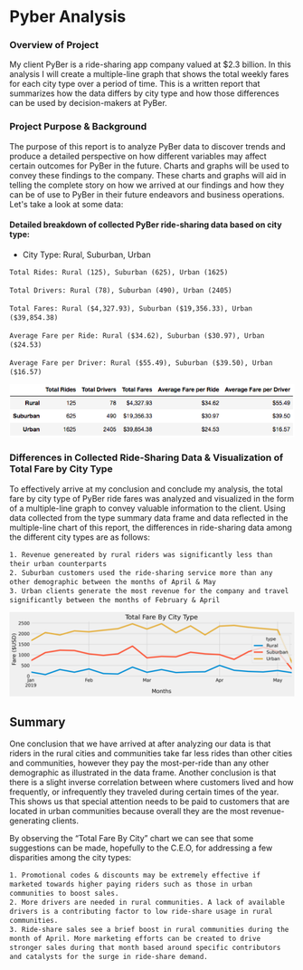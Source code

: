 # Pyber Analysis

### Overview of Project
My client PyBer is a ride-sharing app company valued at $2.3 billion. In this analysis I will create a multiple-line graph that shows the total weekly fares for each city type over a period of time. This is a written report that summarizes how the data differs by city type and how those differences can be used by decision-makers at PyBer. 
### Project Purpose & Background
The purpose of this report is to analyze PyBer data to discover trends and produce a detailed perspective on how different variables may affect certain outcomes for PyBer in the future. Charts and graphs will be used to convey these findings to the company. These charts and graphs will aid in telling the complete story on how we arrived at our findings and how they can be of use to PyBer in their future endeavors and business operations. Let's take a look at some data:

#### Detailed breakdown of collected PyBer ride-sharing data based on city type:
- City Type: Rural, Suburban, Urban
```
Total Rides: Rural (125), Suburban (625), Urban (1625)

Total Drivers: Rural (78), Suburban (490), Urban (2405)

Total Fares: Rural ($4,327.93), Suburban ($19,356.33), Urban ($39,854.38)

Average Fare per Ride: Rural ($34.62), Suburban ($30.97), Urban ($24.53)

Average Fare per Driver: Rural ($55.49), Suburban ($39.50), Urban ($16.57)
```
![Type_Summary_Data_Frame](Resources/Type_Summary_Data_Frame.png)


### Differences in Collected Ride-Sharing Data & Visualization of Total Fare by City Type
To effectively arrive at my conclusion and conclude my analysis, the total fare by city type of PyBer ride fares was analyzed and visualized in the form of a multiple-line graph to convey valuable information to the client. Using data collected from the type summary data frame and data reflected in the multiple-line chart of this report, the differences in ride-sharing data among the different city types are as follows:

```
1. Revenue genereated by rural riders was significantly less than their urban counterparts
2. Suburban customers used the ride-sharing service more than any other demographic between the months of April & May
3. Urban clients generate the most revenue for the company and travel significantly between the months of February & April
```
![Total Fare by City Type](Analysis/PyBer_fare_summary.png)

## Summary
One conclusion that we have arrived at after analyzing our data is that riders in the rural cities and communities take far less rides than other cities and communities, however they pay the most-per-ride than any other demographic as illustrated in the data frame. Another conclusion is that there is a slight inverse correlation between where customers lived and how frequently, or infrequently they traveled during certain times of the year. This shows us that special attention needs to be paid to customers that are located in urban communities because overall they are the most revenue-generating clients.

By observing the “Total Fare By City” chart we can see that some suggestions can be made, hopefully to the C.E.O, for addressing a few disparities among the city types:
```
1. Promotional codes & discounts may be extremely effective if marketed towards higher paying riders such as those in urban communities to boost sales.
2. More drivers are needed in rural communities. A lack of available drivers is a contributing factor to low ride-share usage in rural communities.
3. Ride-share sales see a brief boost in rural communities during the month of April. More marketing efforts can be created to drive stronger sales during that month based around specific contributors and catalysts for the surge in ride-share demand.
